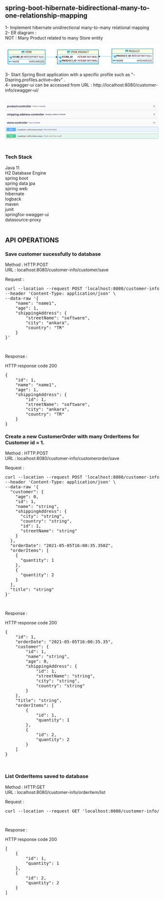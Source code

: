 ## spring-boot-hibernate-bidirectional-many-to-one-relationship-mapping

1- Implement hibernate unidirectional many-to-many relational mapping <br/>
2- ER diagram :  <br/>
NOT : Many Product related to many Store entity <br/>

![many_to_one_er_diagram](doc/store_products_er_diagram.png) <br/>


3- Start Spring Boot application with a specific profile such as "-Dspring.profiles.active=dev" . <br/>
4- swagger-ui can be accessed from URL : http://localhost:8080/customer-info/swagger-ui/ <br/><br/>

![swagger_ui](doc/store_products_swagger_ui.png) <br/>
<br/>

### Tech Stack
Java 11 <br/>
H2 Database Engine <br/>
spring boot <br/>
spring data jpa <br/>
spring web <br/>
hibernate <br/>
logback <br/>
maven <br/>
junit <br/>
springfox-swagger-ui <br/>
datasource-proxy <br/>
<br/>


## API OPERATIONS
### Save customer sucessfully to database

Method : HTTP.POST <br/>
URL : localhost:8080/customer-info/customer/save <br/>

Request : 
<pre>
curl --location --request POST 'localhost:8080/customer-info/customer/save' \
--header 'Content-Type: application/json' \
--data-raw '{
    "name": "name1",
    "age": 1,
    "shippingAddress": {
        "streetName": "software",
        "city": "ankara",
        "country": "TR"
    }
}'
</pre><br/>

Response : 

HTTP response code 200 <br/>
<pre>
{
    "id": 1,
    "name": "name1",
    "age": 1,
    "shippingAddress": {
        "id": 1,
        "streetName": "software",
        "city": "ankara",
        "country": "TR"
    }
}
</pre>

### Create a new CustomerOrder with many OrderItems for Customer id = 1.

Method : HTTP.POST <br/>
URL : localhost:8080/customer-info/customerorder/save <br/>

Request : 
<pre>
curl --location --request POST 'localhost:8080/customer-info/customerorder/save' \
--header 'Content-Type: application/json' \
--data-raw '{
  "customer": {
    "age": 0,
    "id": 1,
    "name": "string",
    "shippingAddress": {
      "city": "string",
      "country": "string",
      "id": 1,
      "streetName": "string"
    }
  },
  "orderDate": "2021-05-05T16:00:35.350Z",
  "orderItems": [
    {
      "quantity": 1
    },
    {
      "quantity": 2
    }
  ],
  "title": "string"
}'
</pre><br/>

Response : 

HTTP response code 200 <br/>
<pre>
{
    "id": 1,
    "orderDate": "2021-05-05T16:00:35.35",
    "customer": {
        "id": 1,
        "name": "string",
        "age": 0,
        "shippingAddress": {
            "id": 1,
            "streetName": "string",
            "city": "string",
            "country": "string"
        }
    },
    "title": "string",
    "orderItems": [
        {
            "id": 1,
            "quantity": 1
        },
        {
            "id": 2,
            "quantity": 2
        }
    ]
}
</pre><br/>

### List OrderItems saved to database

Method : HTTP.GET <br/>
URL : localhost:8080/customer-info/orderitem/list <br/>

Request : 
<pre>
curl --location --request GET 'localhost:8080/customer-info/orderitem/list'
</pre><br/>

Response : 

HTTP response code 200 <br/>
<pre>
[
    {
        "id": 1,
        "quantity": 1
    },
    {
        "id": 2,
        "quantity": 2
    }
]
</pre><br/>
